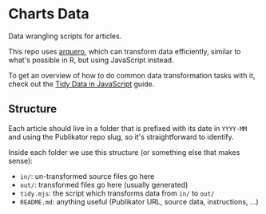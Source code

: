 # Charts Data

Data wrangling scripts for articles.

This repo uses [arquero](https://uwdata.github.io/arquero/), which can transform data efficiently, similar to what's possible in R, but using JavaScript instead.

To get an overview of how to do common data transformation tasks with it, check out the [Tidy Data in JavaScript](https://observablehq.com/@uwdata/tidy-data-in-javascript?collection=@uwdata/arquero) guide.

## Structure

Each article should live in a folder that is prefixed with its date in `YYYY-MM` and using the Publikator repo slug, so it's straightforward to identify.

Inside each folder we use this structure (or something else that makes sense):

- `in/`: un-transformed source files go here
- `out/`: transformed files go here (usually generated)
- `tidy.mjs`: the script which transforms data from `in/` to `out/`
- `README.md`: anything useful (Publikator URL, source data, instructions, ...)
